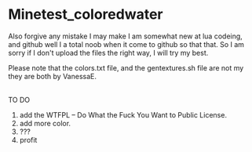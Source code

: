 # Minetest_coloredwater <br>

Also forgive any mistake I may make I am somewhat new at lua codeing, and github well I a total noob when it come to github so that that. So I am sorry if I don't upload the files the right way, I will try my best. <br>

Please note that the colors.txt file, and the gentextures.sh file are not my they are both by VanessaE.<br> <br>

TO DO <br>
1. add the WTFPL – Do What the Fuck You Want to Public License. <br>
2. add more color. <br>
3. ??? <br>
4. profit 
